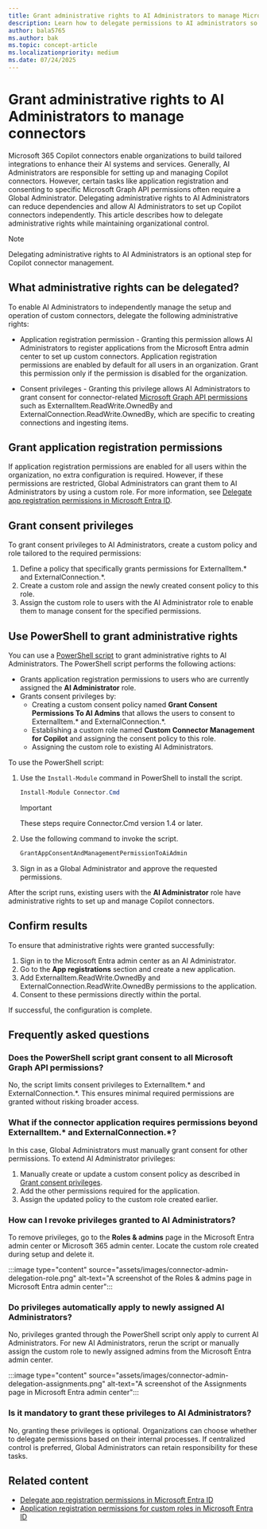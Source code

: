 ```yaml
---
title: Grant administrative rights to AI Administrators to manage Microsoft 365 Copilot connectors
description: Learn how to delegate permissions to AI administrators so they can configure and administer Copilot connectors without a Global Administrator.
author: bala5765
ms.author: bak
ms.topic: concept-article
ms.localizationpriority: medium
ms.date: 07/24/2025
---
```


# Grant administrative rights to AI Administrators to manage connectors

Microsoft 365 Copilot connectors enable organizations to build tailored integrations to enhance their AI systems and services. Generally, AI Administrators are responsible for setting up and managing Copilot connectors. However, certain tasks like application registration and consenting to specific Microsoft Graph API permissions often require a Global Administrator. Delegating administrative rights to AI Administrators can reduce dependencies and allow AI Administrators to set up Copilot connectors independently. This article describes how to delegate administrative rights while maintaining organizational control.

> [!NOTE]
> Delegating administrative rights to AI Administrators is an optional step for Copilot connector management.

## What administrative rights can be delegated?

To enable AI Administrators to independently manage the setup and operation of custom connectors, delegate the following administrative rights:

- Application registration permission - Granting this permission allows AI Administrators to register applications from the Microsoft Entra admin center to set up custom connectors. Application registration permissions are enabled by default for all users in an organization. Grant this permission only if the permission is disabled for the organization.

- Consent privileges - Granting this privilege allows AI Administrators to grant consent for connector-related [Microsoft Graph API permissions](/graph/permissions-reference) such as ExternalItem.ReadWrite.OwnedBy and ExternalConnection.ReadWrite.OwnedBy, which are specific to creating connections and ingesting items.

## Grant application registration permissions

If application registration permissions are enabled for all users within the organization, no extra configuration is required. However, if these permissions are restricted, Global Administrators can grant them to AI Administrators by using a custom role. For more information, see [Delegate app registration permissions in Microsoft Entra ID](/entra/identity/role-based-access-control/delegate-app-roles).

## Grant consent privileges

To grant consent privileges to AI Administrators, create a custom policy and role tailored to the required permissions:

1. Define a policy that specifically grants permissions for ExternalItem.\* and ExternalConnection.\*.
1. Create a custom role and assign the newly created consent policy to this role.
1. Assign the custom role to users with the AI Administrator role to enable them to manage consent for the specified permissions.

## Use PowerShell to grant administrative rights

You can use a [PowerShell script](https://www.powershellgallery.com/packages/Connector.Cmd) to grant administrative rights to AI Administrators. The PowerShell script performs the following actions:

- Grants application registration permissions to users who are currently assigned the **AI Administrator** role.
- Grants consent privileges by:
  - Creating a custom consent policy named **Grant Consent Permissions To AI Admins** that allows the users to consent to ExternalItem.\* and ExternalConnection.\*.
  - Establishing a custom role named **Custom Connector Management for Copilot** and assigning the consent policy to this role.
  - Assigning the custom role to existing AI Administrators.

To use the PowerShell script:

1. Use the `Install-Module` command in PowerShell to install the script.

    ```powershell
    Install-Module Connector.Cmd
    ```

    > [!IMPORTANT]
    > These steps require Connector.Cmd version 1.4 or later.

1. Use the following command to invoke the script.

    ```powershell
    GrantAppConsentAndManagementPermissionToAiAdmin
    ```

1. Sign in as a Global Administrator and approve the requested permissions.

After the script runs, existing users with the **AI Administrator** role have administrative rights to set up and manage Copilot connectors.

## Confirm results

To ensure that administrative rights were granted successfully:

1. Sign in to the Microsoft Entra admin center as an AI Administrator.
1. Go to the **App registrations** section and create a new application.
1. Add ExternalItem.ReadWrite.OwnedBy and ExternalConnection.ReadWrite.OwnedBy permissions to the application.
1. Consent to these permissions directly within the portal.

If successful, the configuration is complete.

## Frequently asked questions

### Does the PowerShell script grant consent to all Microsoft Graph API permissions?

No, the script limits consent privileges to ExternalItem.\* and ExternalConnection.\*. This ensures minimal required permissions are granted without risking broader access.

### What if the connector application requires permissions beyond ExternalItem.\* and ExternalConnection.\*?

In this case, Global Administrators must manually grant consent for other permissions. To extend AI Administrator privileges:

1. Manually create or update a custom consent policy as described in [Grant consent privileges](#grant-consent-privileges).
1. Add the other permissions required for the application.
1. Assign the updated policy to the custom role created earlier.

### How can I revoke privileges granted to AI Administrators?

To remove privileges, go to the **Roles & admins** page in the Microsoft Entra admin center or Microsoft 365 admin center. Locate the custom role created during setup and delete it.

:::image type="content" source="assets/images/connector-admin-delegation-role.png" alt-text="A screenshot of the Roles & admins page in Microsoft Entra admin center":::

### Do privileges automatically apply to newly assigned AI Administrators?

No, privileges granted through the PowerShell script only apply to current AI Administrators. For new AI Administrators, rerun the script or manually assign the custom role to newly assigned admins from the Microsoft Entra admin center.

:::image type="content" source="assets/images/connector-admin-delegation-assignments.png" alt-text="A screenshot of the Assignments page in Microsoft Entra admin center":::

### Is it mandatory to grant these privileges to AI Administrators?

No, granting these privileges is optional. Organizations can choose whether to delegate permissions based on their internal processes. If centralized control is preferred, Global Administrators can retain responsibility for these tasks.

## Related content

- [Delegate app registration permissions in Microsoft Entra ID](/entra/identity/role-based-access-control/delegate-app-roles)
- [Application registration permissions for custom roles in Microsoft Entra ID](/entra/identity/role-based-access-control/custom-available-permissions)
